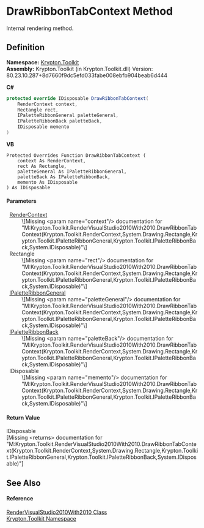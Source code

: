 # DrawRibbonTabContext Method


Internal rendering method.



## Definition
**Namespace:** <a href="79d2eac2-21f4-54ff-7552-b20c33c30600.md">Krypton.Toolkit</a>  
**Assembly:** Krypton.Toolkit (in Krypton.Toolkit.dll) Version: 80.23.10.287+8d7660f9dc5efd033fabe008ebfb904beab6d444

**C#**
``` C#
protected override IDisposable DrawRibbonTabContext(
	RenderContext context,
	Rectangle rect,
	IPaletteRibbonGeneral paletteGeneral,
	IPaletteRibbonBack paletteBack,
	IDisposable memento
)
```
**VB**
``` VB
Protected Overrides Function DrawRibbonTabContext ( 
	context As RenderContext,
	rect As Rectangle,
	paletteGeneral As IPaletteRibbonGeneral,
	paletteBack As IPaletteRibbonBack,
	memento As IDisposable
) As IDisposable
```



#### Parameters
<dl><dt>  <a href="ef60a5af-08ff-7a94-87f5-362a7e392cd4.md">RenderContext</a></dt><dd>\[Missing &lt;param name="context"/&gt; documentation for "M:Krypton.Toolkit.RenderVisualStudio2010With2010.DrawRibbonTabContext(Krypton.Toolkit.RenderContext,System.Drawing.Rectangle,Krypton.Toolkit.IPaletteRibbonGeneral,Krypton.Toolkit.IPaletteRibbonBack,System.IDisposable)"\]</dd><dt>  Rectangle</dt><dd>\[Missing &lt;param name="rect"/&gt; documentation for "M:Krypton.Toolkit.RenderVisualStudio2010With2010.DrawRibbonTabContext(Krypton.Toolkit.RenderContext,System.Drawing.Rectangle,Krypton.Toolkit.IPaletteRibbonGeneral,Krypton.Toolkit.IPaletteRibbonBack,System.IDisposable)"\]</dd><dt>  <a href="7e9fb940-7d26-41b2-3437-b0d716494feb.md">IPaletteRibbonGeneral</a></dt><dd>\[Missing &lt;param name="paletteGeneral"/&gt; documentation for "M:Krypton.Toolkit.RenderVisualStudio2010With2010.DrawRibbonTabContext(Krypton.Toolkit.RenderContext,System.Drawing.Rectangle,Krypton.Toolkit.IPaletteRibbonGeneral,Krypton.Toolkit.IPaletteRibbonBack,System.IDisposable)"\]</dd><dt>  <a href="13cd7430-f4ec-280c-908b-9fb4e3ced7ea.md">IPaletteRibbonBack</a></dt><dd>\[Missing &lt;param name="paletteBack"/&gt; documentation for "M:Krypton.Toolkit.RenderVisualStudio2010With2010.DrawRibbonTabContext(Krypton.Toolkit.RenderContext,System.Drawing.Rectangle,Krypton.Toolkit.IPaletteRibbonGeneral,Krypton.Toolkit.IPaletteRibbonBack,System.IDisposable)"\]</dd><dt>  IDisposable</dt><dd>\[Missing &lt;param name="memento"/&gt; documentation for "M:Krypton.Toolkit.RenderVisualStudio2010With2010.DrawRibbonTabContext(Krypton.Toolkit.RenderContext,System.Drawing.Rectangle,Krypton.Toolkit.IPaletteRibbonGeneral,Krypton.Toolkit.IPaletteRibbonBack,System.IDisposable)"\]</dd></dl>

#### Return Value
IDisposable  
\[Missing &lt;returns&gt; documentation for "M:Krypton.Toolkit.RenderVisualStudio2010With2010.DrawRibbonTabContext(Krypton.Toolkit.RenderContext,System.Drawing.Rectangle,Krypton.Toolkit.IPaletteRibbonGeneral,Krypton.Toolkit.IPaletteRibbonBack,System.IDisposable)"\]

## See Also


#### Reference
<a href="b78778e6-a606-ce02-6351-3c5fc92c22ca.md">RenderVisualStudio2010With2010 Class</a>  
<a href="79d2eac2-21f4-54ff-7552-b20c33c30600.md">Krypton.Toolkit Namespace</a>  
